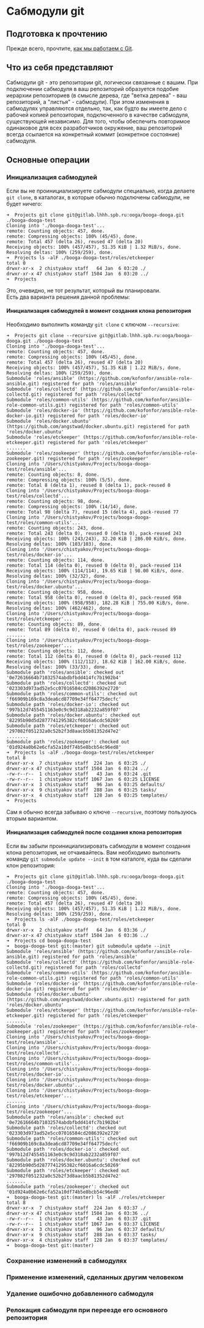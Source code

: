 # Сабмодули git
## Подготовка к прочтению
Прежде всего, прочтите, [как мы работаем с Git](Git.md).

## Что из себя представляют
Сабмодули git - это репозитории git, логически связанные с вашим. При подключении сабмодуля в ваш репозиторий образуется подобие иерархии репозиториев (в смысле дерева, где "ветка дерева" - ваш репозиторий, а "листья" - сабмодули). При этом изменения в сабмодулях управляются отдельно, так, как будто вы имеете дело с рабочей копией репозитория, подключенного в качестве сабмодуля, существующей независимо. Для того, чтобы обеспечить повторимое одинаковое для всех разработчиков окружение, ваш репозиторий всегда ссылается на конкретный коммит (конкретное состояние) сабмодуля.

## Основные операции
### Инициализация сабмодулей
Если вы не проинициализируете сабмодули специально, когда делаете `git clone`, в каталогах, в которые обычно подключены сабмодули, не будет ничего:
```
➜  Projects git clone git@gitlab.lhhh.spb.ru:ooga/booga-dooga.git ./booga-dooga-test
Cloning into './booga-dooga-test'...
remote: Counting objects: 457, done.
remote: Compressing objects: 100% (45/45), done.
remote: Total 457 (delta 26), reused 47 (delta 20)
Receiving objects: 100% (457/457), 51.35 KiB | 1.32 MiB/s, done.
Resolving deltas: 100% (259/259), done.
➜  Projects ls -alF ./booga-dooga-test/roles/etckeeper
total 0
drwxr-xr-x  2 chistyakov staff   64 Jan  6 03:20 ./
drwxr-xr-x 47 chistyakov staff 1504 Jan  6 03:20 ../
➜  Projects
```
Это, очевидно, не тот результат, который вы планировали.     
Есть два варианта решения данной проблемы:

#### Инициализация сабмодулей в момент создания клона репозитория
Необходимо выполнить команду `git clone` с ключом `--recursive`:
```
➜  Projects git clone --recursive git@gitlab.lhhh.spb.ru:ooga/booga-dooga.git ./booga-dooga-test
Cloning into './booga-dooga-test'...
remote: Counting objects: 457, done.
remote: Compressing objects: 100% (45/45), done.
remote: Total 457 (delta 26), reused 47 (delta 20)
Receiving objects: 100% (457/457), 51.35 KiB | 1.22 MiB/s, done.
Resolving deltas: 100% (259/259), done.
Submodule 'roles/ansible' (https://github.com/kofonfor/ansible-role-ansible.git) registered for path 'roles/ansible'
Submodule 'roles/collectd' (https://github.com/kofonfor/ansible-role-collectd.git) registered for path 'roles/collectd'
Submodule 'roles/common-utils' (https://github.com/kofonfor/ansible-role-common-utils.git) registered for path 'roles/common-utils'
Submodule 'roles/docker-io' (https://github.com/kofonfor/ansible-role-docker-io.git) registered for path 'roles/docker-io'
Submodule 'roles/docker.ubuntu' (https://github.com/angstwad/docker.ubuntu.git) registered for path 'roles/docker.ubuntu'
Submodule 'roles/etckeeper' (https://github.com/kofonfor/ansible-role-etckeeper.git) registered for path 'roles/etckeeper'
.......
Submodule 'roles/zookeeper' (https://github.com/kofonfor/ansible-role-zookeeper.git) registered for path 'roles/zookeeper'
Cloning into '/Users/chistyakov/Projects/booga-dooga-test/roles/ansible'...
remote: Counting objects: 8, done.
remote: Compressing objects: 100% (5/5), done.
remote: Total 8 (delta 1), reused 8 (delta 1), pack-reused 0
Cloning into '/Users/chistyakov/Projects/booga-dooga-test/roles/collectd'...
remote: Counting objects: 98, done.
remote: Compressing objects: 100% (14/14), done.
remote: Total 98 (delta 7), reused 15 (delta 4), pack-reused 77
Cloning into '/Users/chistyakov/Projects/booga-dooga-test/roles/common-utils'...
remote: Counting objects: 243, done.
remote: Total 243 (delta 0), reused 0 (delta 0), pack-reused 243
Receiving objects: 100% (243/243), 32.20 KiB | 286.00 KiB/s, done.
Resolving deltas: 100% (103/103), done.
Cloning into '/Users/chistyakov/Projects/booga-dooga-test/roles/docker-io'...
remote: Counting objects: 114, done.
remote: Total 114 (delta 0), reused 0 (delta 0), pack-reused 114
Receiving objects: 100% (114/114), 19.65 KiB | 98.00 KiB/s, done.
Resolving deltas: 100% (32/32), done.
Cloning into '/Users/chistyakov/Projects/booga-dooga-test/roles/docker.ubuntu'...
remote: Counting objects: 958, done.
remote: Total 958 (delta 0), reused 0 (delta 0), pack-reused 958
Receiving objects: 100% (958/958), 182.28 KiB | 755.00 KiB/s, done.
Resolving deltas: 100% (462/462), done.
Cloning into '/Users/chistyakov/Projects/booga-dooga-test/roles/etckeeper'...
remote: Counting objects: 89, done.
remote: Total 89 (delta 0), reused 0 (delta 0), pack-reused 89
.......
Cloning into '/Users/chistyakov/Projects/booga-dooga-test/roles/zookeeper'...
remote: Counting objects: 112, done.
remote: Total 112 (delta 0), reused 0 (delta 0), pack-reused 112
Receiving objects: 100% (112/112), 18.62 KiB | 162.00 KiB/s, done.
Resolving deltas: 100% (33/33), done.
Submodule path 'roles/ansible': checked out '0e72616664b71032574abdbfbdd414fc7b1902b4'
Submodule path 'roles/collectd': checked out '023303d973ad52e5cc07016584cd2086392e2720'
Submodule path 'roles/common-utils': checked out 'f66909b169c8a3dea6cd87709e34ff64775decfc'
Submodule path 'roles/docker-io': checked out '997b12d7455451163e0c9c9d318ab2232a859f07'
Submodule path 'roles/docker.ubuntu': checked out '82295b90d5d2877741295382cf6016a6cdc50269'
Submodule path 'roles/etckeeper': checked out '297082f051232a0c52b2f3d8aacb5b81352d47e2'
........
Submodule path 'roles/zookeeper': checked out '01d924a0b62e6cfa52a10df74b5e8bcb54c96ed8'
➜  Projects ls -alF ./booga-dooga-test/roles/etckeeper
total 8
drwxr-xr-x  7 chistyakov staff  224 Jan  6 03:25 ./
drwxr-xr-x 47 chistyakov staff 1504 Jan  6 03:24 ../
-rw-r--r--  1 chistyakov staff   43 Jan  6 03:24 .git
-rw-r--r--  1 chistyakov staff 1067 Jan  6 03:25 LICENSE
drwxr-xr-x  3 chistyakov staff   96 Jan  6 03:25 defaults/
drwxr-xr-x  9 chistyakov staff  288 Jan  6 03:25 tasks/
drwxr-xr-x  4 chistyakov staff  128 Jan  6 03:25 templates/
➜  Projects
```
Сам я обычно всегда забываю о ключе `--recursive`, поэтому пользуюсь вторым вариантом.

#### Инициализация сабмодулей после создания клона репозитория
Если вы забыли проинициализировать сабмодули в момент создания клона репозитория, не отчаивайтесь. Вам необходимо выполнить команду `git submodule update --init` в том каталоге, куда вы сделали клон репозитория:
```
➜  Projects git clone git@gitlab.lhhh.spb.ru:ooga/booga-dooga.git ./booga-dooga-test
Cloning into './booga-dooga-test'...
remote: Counting objects: 457, done.
remote: Compressing objects: 100% (45/45), done.
remote: Total 457 (delta 26), reused 47 (delta 20)
Receiving objects: 100% (457/457), 51.35 KiB | 1.22 MiB/s, done.
Resolving deltas: 100% (259/259), done.
➜  Projects ls -alF ./booga-dooga-test/roles/etckeeper
total 0
drwxr-xr-x  2 chistyakov staff   64 Jan  6 03:36 ./
drwxr-xr-x 47 chistyakov staff 1504 Jan  6 03:36 ../
➜  Projects cd booga-dooga-test
➜  booga-dooga-test git:(master) git submodule update --init
Submodule 'roles/ansible' (https://github.com/kofonfor/ansible-role-ansible.git) registered for path 'roles/ansible'
Submodule 'roles/collectd' (https://github.com/kofonfor/ansible-role-collectd.git) registered for path 'roles/collectd'
Submodule 'roles/common-utils' (https://github.com/kofonfor/ansible-role-common-utils.git) registered for path 'roles/common-utils'
Submodule 'roles/docker-io' (https://github.com/kofonfor/ansible-role-docker-io.git) registered for path 'roles/docker-io'
Submodule 'roles/docker.ubuntu' (https://github.com/angstwad/docker.ubuntu.git) registered for path 'roles/docker.ubuntu'
Submodule 'roles/etckeeper' (https://github.com/kofonfor/ansible-role-etckeeper.git) registered for path 'roles/etckeeper'
.......
Submodule 'roles/zookeeper' (https://github.com/kofonfor/ansible-role-zookeeper.git) registered for path 'roles/zookeeper'
Cloning into '/Users/chistyakov/Projects/booga-dooga-test/roles/ansible'...
Cloning into '/Users/chistyakov/Projects/booga-dooga-test/roles/collectd'...
Cloning into '/Users/chistyakov/Projects/booga-dooga-test/roles/common-utils'...
Cloning into '/Users/chistyakov/Projects/booga-dooga-test/roles/docker-io'...
Cloning into '/Users/chistyakov/Projects/booga-dooga-test/roles/docker.ubuntu'...
Cloning into '/Users/chistyakov/Projects/booga-dooga-test/roles/etckeeper'...
.......
Cloning into '/Users/chistyakov/Projects/booga-dooga-test/roles/zookeeper'...
Submodule path 'roles/ansible': checked out '0e72616664b71032574abdbfbdd414fc7b1902b4'
Submodule path 'roles/collectd': checked out '023303d973ad52e5cc07016584cd2086392e2720'
Submodule path 'roles/common-utils': checked out 'f66909b169c8a3dea6cd87709e34ff64775decfc'
Submodule path 'roles/docker-io': checked out '997b12d7455451163e0c9c9d318ab2232a859f07'
Submodule path 'roles/docker.ubuntu': checked out '82295b90d5d2877741295382cf6016a6cdc50269'
Submodule path 'roles/etckeeper': checked out '297082f051232a0c52b2f3d8aacb5b81352d47e2'
.......
Submodule path 'roles/zookeeper': checked out '01d924a0b62e6cfa52a10df74b5e8bcb54c96ed8'
➜  booga-dooga-test git:(master) ls -alF ./roles/etckeeper
total 8
drwxr-xr-x  7 chistyakov staff  224 Jan  6 03:37 ./
drwxr-xr-x 47 chistyakov staff 1504 Jan  6 03:36 ../
-rw-r--r--  1 chistyakov staff   43 Jan  6 03:37 .git
-rw-r--r--  1 chistyakov staff 1067 Jan  6 03:37 LICENSE
drwxr-xr-x  3 chistyakov staff   96 Jan  6 03:37 defaults/
drwxr-xr-x  9 chistyakov staff  288 Jan  6 03:37 tasks/
drwxr-xr-x  4 chistyakov staff  128 Jan  6 03:37 templates/
➜  booga-dooga-test git:(master)
```
### Сохранение изменений в сабмодулях
### Применение изменений, сделанных другим человеком
### Удаление ошибочно добавленного сабмодуля
### Релокация сабмодуля при переезде его основного репозитория
